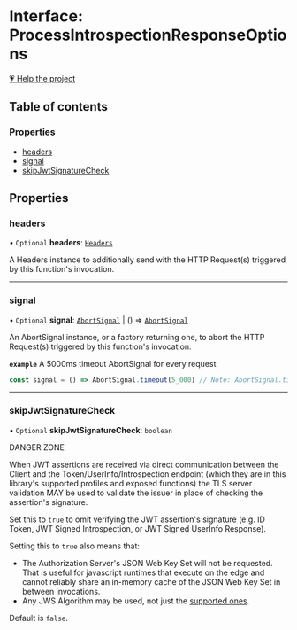 # Interface: ProcessIntrospectionResponseOptions

[💗 Help the project](https://github.com/sponsors/panva)

## Table of contents

### Properties

- [headers](ProcessIntrospectionResponseOptions.md#headers)
- [signal](ProcessIntrospectionResponseOptions.md#signal)
- [skipJwtSignatureCheck](ProcessIntrospectionResponseOptions.md#skipjwtsignaturecheck)

## Properties

### headers

• `Optional` **headers**: [`Headers`]( https://developer.mozilla.org/en-US/docs/Web/API/Headers )

A Headers instance to additionally send with the HTTP Request(s) triggered by this function's
invocation.

___

### signal

• `Optional` **signal**: [`AbortSignal`]( https://developer.mozilla.org/en-US/docs/Web/API/AbortSignal ) \| () => [`AbortSignal`]( https://developer.mozilla.org/en-US/docs/Web/API/AbortSignal )

An AbortSignal instance, or a factory returning one, to abort the HTTP Request(s) triggered by
this function's invocation.

**`example`** A 5000ms timeout AbortSignal for every request

```js
const signal = () => AbortSignal.timeout(5_000) // Note: AbortSignal.timeout may not yet be available in all runtimes.
```

___

### skipJwtSignatureCheck

• `Optional` **skipJwtSignatureCheck**: `boolean`

DANGER ZONE

When JWT assertions are received via direct communication between the Client and the
Token/UserInfo/Introspection endpoint (which they are in this library's supported profiles and
exposed functions) the TLS server validation MAY be used to validate the issuer in place of
checking the assertion's signature.

Set this to `true` to omit verifying the JWT assertion's signature (e.g. ID Token, JWT Signed
Introspection, or JWT Signed UserInfo Response).

Setting this to `true` also means that:

- The Authorization Server's JSON Web Key Set will not be requested. That is useful for
  javascript runtimes that execute on the edge and cannot reliably share an in-memory cache of
  the JSON Web Key Set in between invocations.
- Any JWS Algorithm may be used, not just the [supported ones](../types/JWSAlgorithm.md).

Default is `false`.
